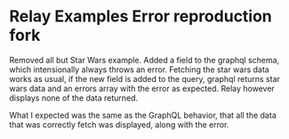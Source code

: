 # Relay Examples Error reproduction fork

Removed all but Star Wars example. Added a field to the graphql schema, which intensionally always throws an error.
Fetching the star wars data works as usual, if the new field is added to the query, graphql returns star wars data and an errors array with the error as expected.
Relay however displays none of the data returned.

What I expected was the same as the GraphQL behavior, that all the data that was correctly fetch was displayed, along with the error.

